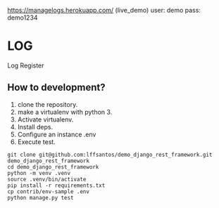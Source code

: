 https://managelogs.herokuapp.com/ (live_demo)
user: demo
pass: demo1234

# LOG

Log Register


## How to development?

1. clone the repository.
2. make a virtualenv with python 3.
3. Activate virtualenv.
4. Install deps.
5. Configure an instance .env
6. Execute test.

```console
git clone git@github.com:lffsantos/demo_django_rest_framework.git demo_django_rest_framework
cd demo_django_rest_framework
python -m venv .venv
source .venv/bin/activate
pip install -r requirements.txt
cp contrib/env-sample .env
python manage.py test
```
